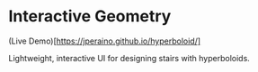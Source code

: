 # Interactive Geometry

(Live Demo)[https://jperaino.github.io/hyperboloid/]

Lightweight, interactive UI for designing stairs with hyperboloids.
